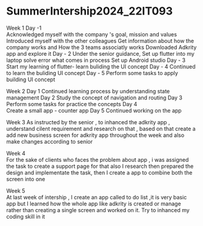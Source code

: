 # SummerIntership2024_22IT093
Week 1
Day -1  
Acknowledged myself with the company 's  goal, mission and values 
Introduced myself with the other colleagues 
Get information about how the company works and 
How the 3 teams associatly works 
Downloaded Adkrity app and explore it 
Day - 2
Under the senior guidance, 
Set up flutter into my laptop solve error what comes in process 
Set up Android studio
Day - 3  
Start my learning of flutter- learn buliding the UI concept 
Day - 4 
Continued to learn the buliding UI concept 
Day - 5 
Perform some tasks to apply building UI concept 



Week 2 
Day 1
Continued learning process by understanding state management 
Day 2 
Study the concept of navigation and routing 
Day 3 
Perform some tasks for practice the concepts 
Day 4   
Create a small app - counter app 
Day 5 
Continued working on the app 
 
Week 3 
As instructed by the senior , to inhanced the adkrity app , understand cilent requirement and research on that , based on that create a add new business screen for adkrity app throughout the week and also make changes according to senior 
 
Week 4  
For the sake of clients who faces the problem about app , i was assigned the task to create a support page for that also I research then prepared the design and implementate the task, then I create a app to combine both the screen into one 

 Week 5   
At last week of intership , I create an app called to do list ,it is very basic app but I learned how the whole app like adkrity is created or manage rather than creating a single screen and worked on it.
Try to inhanced my coding skill in it
